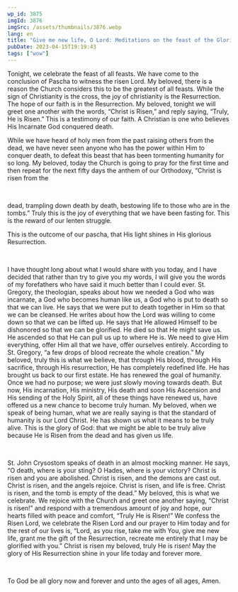 ```yaml
---
wp_id: 3875
imgId: 3876
imgSrc: /assets/thumbnails/3876.webp
lang: en
title: "Give me new life, O Lord: Meditations on the feast of the Glorious Resurrection"
pubDate: 2023-04-15T19:19:43
tags: ["wow"]
---
```


<!-- page: 6 -->

<p>Tonight, we celebrate the feast of all feasts. We have come to the conclusion of Pascha to witness the risen Lord. My beloved, there is a reason the Church considers this to be the greatest of all feasts. While the sign of Christianity is the cross, the joy of christianity is the Resurrection. The hope of our faith is in the Resurrection. My beloved, tonight we will greet one another with the words, “Christ is Risen,” and reply saying, “Truly, He is Risen.” This is a testimony of our faith. A Christian is one who believes His Incarnate God conquered death.</p>
<p>While we have heard of holy men from the past raising others from the dead, we have never seen anyone who has the power within Him to conquer death, to defeat this beast that has been tormenting humanity for so long. My beloved, today the Church is going to pray for the first time and then repeat for the next fifty days the anthem of our Orthodoxy, “Christ is risen from the</p>
<p>&nbsp;</p>
<p>dead, trampling down death by death, bestowing life to those who are in the tombs.” Truly this is the joy of everything that we have been fasting for. This is the reward of our lenten struggle.</p>
<p>This is the outcome of our pascha, that His light shines in His glorious Resurrection.</p>
<p>&nbsp;</p>
<p>I have thought long about what I would share with you today, and I have decided that rather than try to give you my words, I will give you the words of my forefathers who have said it much better than I could ever. St. Gregory, the theologian, speaks about how we needed a God who was incarnate, a God who becomes human like us, a God who is put to death so that we can live. He says that we were put to death together in Him so that we can be cleansed. He writes about how the Lord was willing to come down so that we can be lifted up. He says that He allowed Himself to be dishonored so that we can be glorified. He died so that He might save us. He ascended so that He can pull us up to where He is. We need to give Him everything, offer Him all that we have, offer ourselves entirely. According to St. Gregory, “a few drops of blood recreate the whole creation.” My beloved, truly this is what we believe, that through His blood, through His sacrifice, through His resurrection, He has completely redefined life. He has brought us back to our first estate. He has renewed the goal of humanity. Once we had no purpose; we were just slowly moving towards death. But now, His incarnation, His ministry, His death and soon His Ascension and His sending of the Holy Spirit, all of these things have renewed us, have offered us a new chance to become truly human. My beloved, when we speak of being human, what we are really saying is that the standard of humanity is our Lord Christ. He has shown us what it means to be truly alive. This is the glory of God: that we might be able to be truly alive because He is Risen from the dead and has given us life.</p>
<p>&nbsp;</p>
<p>St. John Crysostom speaks of death in an almost mocking manner. He says, “O death, where is your sting? O Hades, where is your victory? Christ is risen and you are abolished. Christ is risen, and the demons are cast out. Christ is risen, and the angels rejoice. Christ is risen, and life is free. Christ is risen, and the tomb is empty of the dead.” My beloved, this is what we celebrate. We rejoice with the Church and greet one another saying, “Christ is risen!” and respond with a tremendous amount of joy and hope, our hearts filled with peace and comfort, “Truly He is Risen!” We confess the Risen Lord, we celebrate the Risen Lord and our prayer to Him today and for the rest of our lives is, “Lord, as you rise, take me with You, give me new life, grant me the gift of the Resurrection, recreate me entirely that I may be glorified with you.” Christ is risen my beloved, truly He is risen! May the glory of His Resurrection shine in your life today and forever more.</p>
<p>&nbsp;</p>
<p>To God be all glory now and forever and unto the ages of all ages, Amen.</p>
